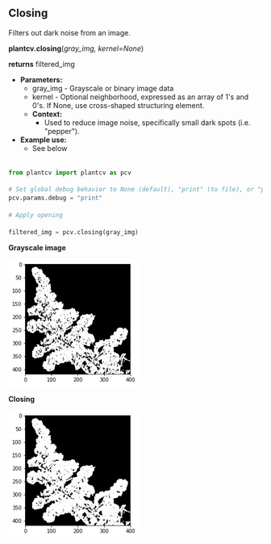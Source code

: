 ## Closing

Filters out dark noise from an image.

**plantcv.closing**(*gray_img, kernel=None*)

**returns** filtered_img

- **Parameters:**
    - gray_img - Grayscale or binary image data
    - kernel - Optional neighborhood, expressed as an array of 1's and 0's. If None, 
    use cross-shaped structuring element.
  - **Context:**
    - Used to reduce image noise, specifically small dark spots (i.e. "pepper").
- **Example use:**
    - See below

```python

from plantcv import plantcv as pcv

# Set global debug behavior to None (default), "print" (to file), or "plot" (Jupyter Notebooks or X11)
pcv.params.debug = "print"

# Apply opening

filtered_img = pcv.closing(gray_img)

```

**Grayscale image**

![Screenshot](img/documentation_images/closing/before_closing.jpg)

**Closing**

![Screenshot](img/documentation_images/closing/after_closing.jpg)
